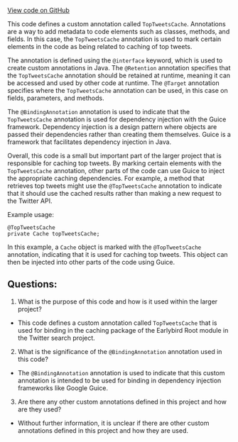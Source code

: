 [View code on GitHub](https://github.com/misbahsy/the-algorithm/src/java/com/twitter/search/earlybird_root/caching/TopTweetsCache.java)

This code defines a custom annotation called `TopTweetsCache`. Annotations are a way to add metadata to code elements such as classes, methods, and fields. In this case, the `TopTweetsCache` annotation is used to mark certain elements in the code as being related to caching of top tweets.

The annotation is defined using the `@interface` keyword, which is used to create custom annotations in Java. The `@Retention` annotation specifies that the `TopTweetsCache` annotation should be retained at runtime, meaning it can be accessed and used by other code at runtime. The `@Target` annotation specifies where the `TopTweetsCache` annotation can be used, in this case on fields, parameters, and methods.

The `@BindingAnnotation` annotation is used to indicate that the `TopTweetsCache` annotation is used for dependency injection with the Guice framework. Dependency injection is a design pattern where objects are passed their dependencies rather than creating them themselves. Guice is a framework that facilitates dependency injection in Java.

Overall, this code is a small but important part of the larger project that is responsible for caching top tweets. By marking certain elements with the `TopTweetsCache` annotation, other parts of the code can use Guice to inject the appropriate caching dependencies. For example, a method that retrieves top tweets might use the `@TopTweetsCache` annotation to indicate that it should use the cached results rather than making a new request to the Twitter API. 

Example usage:

```
@TopTweetsCache
private Cache topTweetsCache;
```

In this example, a `Cache` object is marked with the `@TopTweetsCache` annotation, indicating that it is used for caching top tweets. This object can then be injected into other parts of the code using Guice.
## Questions: 
 1. What is the purpose of this code and how is it used within the larger project? 
- This code defines a custom annotation called `TopTweetsCache` that is used for binding in the caching package of the Earlybird Root module in the Twitter search project.

2. What is the significance of the `@BindingAnnotation` annotation used in this code? 
- The `@BindingAnnotation` annotation is used to indicate that this custom annotation is intended to be used for binding in dependency injection frameworks like Google Guice.

3. Are there any other custom annotations defined in this project and how are they used? 
- Without further information, it is unclear if there are other custom annotations defined in this project and how they are used.